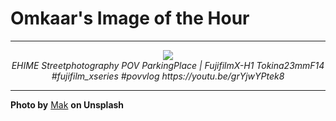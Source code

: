 # Omkaar's Image of the Hour

---

<div align="center">

<a href="https://unsplash.com/photos/looking-down-from-a-metal-barrier-on-a-structure-vUACgdnSprc">
  <img src="https://images.unsplash.com/photo-1748069037201-87edc55353ea?crop=entropy&cs=tinysrgb&fit=max&fm=jpg&ixid=M3w3NjA2Nzh8MHwxfHJhbmRvbXx8fHx8fHx8fDE3NDkyOTQwMDB8&ixlib=rb-4.1.0&q=80&w=1080" style="max-width:100%; height:auto;">
</a>

<br>
<i>EHIME Streetphotography POV ParkingPlace | FujifilmX-H1 Tokina23mmF14 #fujifilm_xseries #povvlog https://youtu.be/grYjwYPtek8</i>

</div>

---

**Photo by** [Mak](https://unsplash.com/@mak_jp) **on Unsplash**
